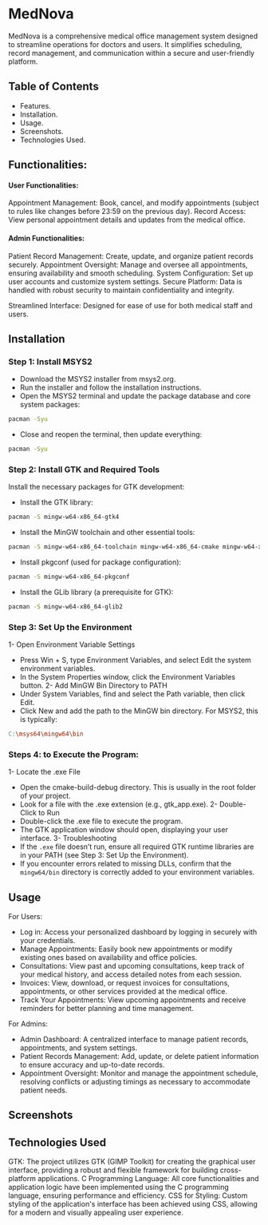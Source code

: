 # MedNova
MedNova is a comprehensive medical office management system designed to streamline operations for doctors and users. It simplifies scheduling, record management, and communication within a secure and user-friendly platform.

## Table of Contents
- Features.
- Installation.
- Usage.
- Screenshots.
- Technologies Used.

## Functionalities:
#### User Functionalities:
Appointment Management: Book, cancel, and modify appointments (subject to rules like changes before 23:59 on the previous day).
Record Access: View personal appointment details and updates from the medical office.

#### Admin Functionalities:
Patient Record Management: Create, update, and organize patient records securely.
Appointment Oversight: Manage and oversee all appointments, ensuring availability and smooth scheduling.
System Configuration: Set up user accounts and customize system settings.
Secure Platform: Data is handled with robust security to maintain confidentiality and integrity.

Streamlined Interface: Designed for ease of use for both medical staff and users.

## Installation
### Step 1: Install MSYS2
- Download the MSYS2 installer from msys2.org.
- Run the installer and follow the installation instructions.
- Open the MSYS2 terminal and update the package database and core system packages:
```bash
pacman -Syu
```
- Close and reopen the terminal, then update everything:
```bash
pacman -Syu
```
### Step 2: Install GTK and Required Tools
Install the necessary packages for GTK development:
- Install the GTK library:
```bash
pacman -S mingw-w64-x86_64-gtk4
```
- Install the MinGW toolchain and other essential tools:
```bash
pacman -S mingw-w64-x86_64-toolchain mingw-w64-x86_64-cmake mingw-w64-x86_64-meson
```
- Install pkgconf (used for package configuration):
```bash
pacman -S mingw-w64-x86_64-pkgconf
```
- Install the GLib library (a prerequisite for GTK):
```bash
pacman -S mingw-w64-x86_64-glib2
```

### Step 3: Set Up the Environment
1- Open Environment Variable Settings
- Press Win + S, type Environment Variables, and select Edit the system environment variables.
- In the System Properties window, click the Environment Variables button.
2- Add MinGW Bin Directory to PATH
- Under System Variables, find and select the Path variable, then click Edit.
- Click New and add the path to the MinGW bin directory. For MSYS2, this is typically:
```makefile
C:\msys64\mingw64\bin
```
### Steps 4: to Execute the Program:
1- Locate the .exe File
- Open the cmake-build-debug directory. This is usually in the root folder of your project.
- Look for a file with the .exe extension (e.g., gtk_app.exe).
2- Double-Click to Run
- Double-click the .exe file to execute the program.
- The GTK application window should open, displaying your user interface.
3- Troubleshooting
- If the `.exe` file doesn’t run, ensure all required GTK runtime libraries are in your PATH (see Step 3: Set Up the Environment).
- If you encounter errors related to missing DLLs, confirm that the `mingw64/bin` directory is correctly added to your environment variables.

## Usage
For Users:
- Log in: Access your personalized dashboard by logging in securely with your credentials.
- Manage Appointments: Easily book new appointments or modify existing ones based on availability and office policies.
- Consultations: View past and upcoming consultations, keep track of your medical history, and access detailed notes from each session.
- Invoices: View, download, or request invoices for consultations, appointments, or other services provided at the medical office.
- Track Your Appointments: View upcoming appointments and receive reminders for better planning and time management.

For Admins:
- Admin Dashboard: A centralized interface to manage patient records, appointments, and system settings.
- Patient Records Management: Add, update, or delete patient information to ensure accuracy and up-to-date records.
- Appointment Oversight: Monitor and manage the appointment schedule, resolving conflicts or adjusting timings as necessary to accommodate patient needs.

## Screenshots

## Technologies Used
GTK: The project utilizes GTK (GIMP Toolkit) for creating the graphical user interface, providing a robust and flexible framework for building cross-platform applications.
C Programming Language: All core functionalities and application logic have been implemented using the C programming language, ensuring performance and efficiency.
CSS for Styling: Custom styling of the application's interface has been achieved using CSS, allowing for a modern and visually appealing user experience.



